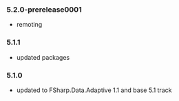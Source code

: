 ### 5.2.0-prerelease0001
 - remoting

### 5.1.1
 - updated packages

### 5.1.0
- updated to FSharp.Data.Adaptive 1.1 and base 5.1 track

